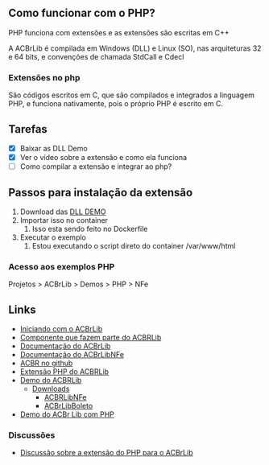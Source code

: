 ## Como funcionar com o PHP?
PHP funciona com extensões e as extensões são escritas em C++

A ACBrLib é compilada em Windows (DLL) e Linux (SO), nas arquiteturas 32 e 64 bits, e convenções de chamada StdCall e Cdecl

### Extensões no php
São códigos escritos em C, que são compilados e integrados a linguagem PHP, e funciona nativamente, pois o próprio PHP é escrito em C.

## Tarefas
- [X] Baixar as DLL Demo
- [X] Ver o vídeo sobre a extensão e como ela funciona
- [ ] Como compilar a extensão e integrar ao php?

## Passos para instalação da extensão
1. Download das [DLL DEMO](https://www.projetoacbr.com.br/forum/files/file/476-acbrlibnfe-demo/)
2. Importar isso no container
    1. Isso esta sendo feito no Dockerfile
3. Executar o exemplo
    1. Estou executando o script direto do container /var/www/html

### Acesso aos exemplos PHP
Projetos > ACBrLib > Demos > PHP > NFe

## Links
- [Iniciando com o ACBrLib](https://www.projetoacbr.com.br/forum/topic/64887-bem-vindo-a-acbrlib/) 
- [Componente que fazem parte do ACBRLib](https://projetoacbr.com.br/pro/downloads/#acbrlib)
- [Documentação do ACBrLib](https://acbr.sourceforge.io/ACBrLib/ACBrLib.html)
- [Documentação do ACBrLibNFe](https://acbr.sourceforge.io/ACBrLib/ACBrLibNFe.html)
- [ACBR no github](https://github.com/frones/ACBr)
- [Extensão PHP do ACBRLib](https://github.com/billbarsch/acbrlibphp)
- [Demo do ACBRLib](https://www.projetoacbr.com.br/forum/topic/63052-acbrlib-demo-download-livre/)
    - [Downloads](https://www.projetoacbr.com.br/forum/files/category/63-acbrlib-demo/)
        - [ACBRLibNFe](https://www.projetoacbr.com.br/forum/files/file/476-acbrlibnfe-demo/)
        - [ACBrLibBoleto](https://www.projetoacbr.com.br/forum/files/file/472-acbrlibboleto-demo/)
- [Demo do ACBr Lib com PHP](https://svn.code.sf.net/p/acbr/code/trunk2/Projetos/ACBrLib/Demos/PHP/)


### Discussões
- [Discussão sobre a extensão do PHP para o ACBrLib](https://www.projetoacbr.com.br/forum/topic/57880-extens%C3%A3o-php-para-uso-do-acbrlib-online-acbrlibphp) 